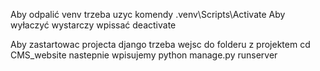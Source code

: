 Aby odpalić venv trzeba uzyc komendy
.venv\Scripts\Activate
Aby wyłaczyć wystarczy wpissać deactivate


Aby zastartowac projecta django trzeba wejsc do folderu z projektem 
cd CMS_website
nastepnie wpisujemy python manage.py runserver





